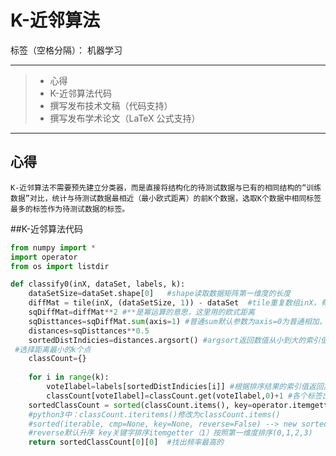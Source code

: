 ﻿# K-近邻算法

标签（空格分隔）： 机器学习

---

> * 心得
> * K-近邻算法代码
> * 撰写发布技术文稿（代码支持）
> * 撰写发布学术论文（LaTeX 公式支持）  

---
## 心得

    K-近邻算法不需要预先建立分类器，而是直接将结构化的待测试数据与已有的相同结构的“训练数据”对比，统计与待测试数据最相近（最小欧式距离）的前K个数据，选取K个数据中相同标签最多的标签作为待测试数据的标签。


##K-近邻算法代码
```python
from numpy import *
import operator
from os import listdir

def classify0(inX, dataSet, labels, k):
    dataSetSize=dataSet.shape[0]   #shape读取数据矩阵第一维度的长度
    diffMat = tile(inX, (dataSetSize, 1)) - dataSet  #tile重复数组inX，有dataSet行 1个dataSet列，减法计算差值
    sqDiffMat=diffMat**2 #**是幂运算的意思，这里用的欧式距离
    sqDisttances=sqDiffMat.sum(axis=1) #普通sum默认参数为axis=0为普通相加，axis=1为一行的行向量相加
    distances=sqDisttances**0.5
    sortedDistIndicies=distances.argsort() #argsort返回数值从小到大的索引值（数组索引0,1,2,3）
 #选择距离最小的k个点
    classCount={}
	
    for i in range(k):
        voteIlabel=labels[sortedDistIndicies[i]] #根据排序结果的索引值返回靠近的前k个标签
        classCount[voteIlabel]=classCount.get(voteIlabel,0)+1 #各个标签出现频率
    sortedClassCount = sorted(classCount.items(), key=operator.itemgetter(1), reverse=True) #排序频率
    #python3中：classCount.iteritems()修改为classCount.items()
    #sorted(iterable, cmp=None, key=None, reverse=False) --> new sorted list。
    #reverse默认升序 key关键字排序itemgetter（1）按照第一维度排序(0,1,2,3)
    return sortedClassCount[0][0]  #找出频率最高的

```

 